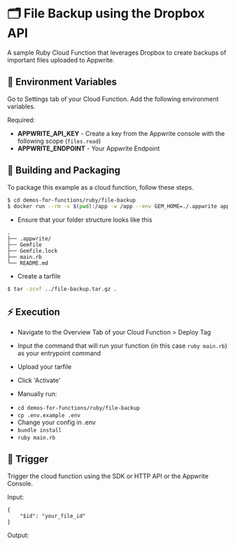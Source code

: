 # 🗂 File Backup using the Dropbox API
A sample Ruby Cloud Function that leverages Dropbox to create backups of important files uploaded to Appwrite.

## 📝 Environment Variables
Go to Settings tab of your Cloud Function. Add the following environment variables.

Required:
* **APPWRITE_API_KEY** - Create a key from the Appwrite console with the following scope (`files.read`)
* **APPWRITE_ENDPOINT** - Your Appwrite Endpoint

## 🚀 Building and Packaging
To package this example as a cloud function, follow these steps.

```bash
$ cd demos-for-functions/ruby/file-backup
$ docker run --rm -v $(pwd):/app -w /app --env GEM_HOME=./.appwrite appwrite/env-ruby-3.0:1.0.0 bundle install
```
* Ensure that your folder structure looks like this
```
.
├── .appwrite/
├── Gemfile
├── Gemfile.lock
├── main.rb
└── README.md
```

* Create a tarfile

```bash
$ tar -zcvf ../file-backup.tar.gz .
```

## ⚡ Execution
* Navigate to the Overview Tab of your Cloud Function > Deploy Tag
* Input the command that will run your function (in this case `ruby main.rb`) as your entrypoint command
* Upload your tarfile
* Click 'Activate'

* Manually run:
- `cd demos-for-functions/ruby/file-backup`
- `cp .env.example .env`
- Change your config in .env
- `bundle install`
- `ruby main.rb`

## 🎯 Trigger
Trigger the cloud function using the SDK or HTTP API or the Appwrite Console.

Input:
```
{
	"$id": "your_file_id"
}
```

Output:
```

```
